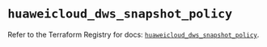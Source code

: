 # `huaweicloud_dws_snapshot_policy`

Refer to the Terraform Registry for docs: [`huaweicloud_dws_snapshot_policy`](https://registry.terraform.io/providers/huaweicloud/huaweicloud/1.71.1/docs/resources/dws_snapshot_policy).
